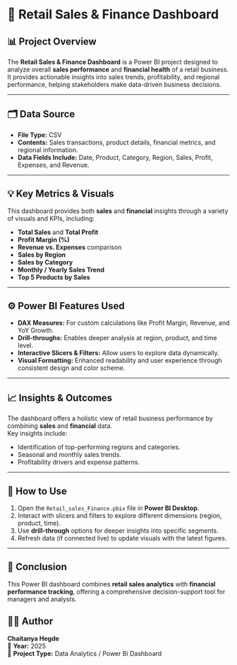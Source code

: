 
# 🧾 Retail Sales & Finance Dashboard

## 📊 Project Overview
The **Retail Sales & Finance Dashboard** is a Power BI project designed to analyze overall **sales performance** and **financial health** of a retail business. It provides actionable insights into sales trends, profitability, and regional performance, helping stakeholders make data-driven business decisions.

---

## 🗂️ Data Source
- **File Type:** CSV  
- **Contents:** Sales transactions, product details, financial metrics, and regional information.  
- **Data Fields Include:** Date, Product, Category, Region, Sales, Profit, Expenses, and Revenue.

---

## 💡 Key Metrics & Visuals
This dashboard provides both **sales** and **financial** insights through a variety of visuals and KPIs, including:  
- **Total Sales** and **Total Profit**  
- **Profit Margin (%)**  
- **Revenue vs. Expenses** comparison  
- **Sales by Region**  
- **Sales by Category**  
- **Monthly / Yearly Sales Trend**  
- **Top 5 Products by Sales**  

---

## ⚙️ Power BI Features Used
- **DAX Measures:** For custom calculations like Profit Margin, Revenue, and YoY Growth.  
- **Drill-throughs:** Enables deeper analysis at region, product, and time level.  
- **Interactive Slicers & Filters:** Allow users to explore data dynamically.  
- **Visual Formatting:** Enhanced readability and user experience through consistent design and color scheme.

---

## 📈 Insights & Outcomes
The dashboard offers a holistic view of retail business performance by combining **sales** and **financial** data.  
Key insights include:  
- Identification of top-performing regions and categories.  
- Seasonal and monthly sales trends.  
- Profitability drivers and expense patterns.  

---

## 🚀 How to Use
1. Open the `Retail_sales_Finance.pbix` file in **Power BI Desktop**.  
2. Interact with slicers and filters to explore different dimensions (region, product, time).  
3. Use **drill-through** options for deeper insights into specific segments.  
4. Refresh data (if connected live) to update visuals with the latest figures.

---

## 🧠 Conclusion
This Power BI dashboard combines **retail sales analytics** with **financial performance tracking**, offering a comprehensive decision-support tool for managers and analysts.

## 👨‍💻 Author
**Chaitanya Hegde**  
📅 **Year:** 2025  
📍 **Project Type:** Data Analytics / Power Bi Dashboard


